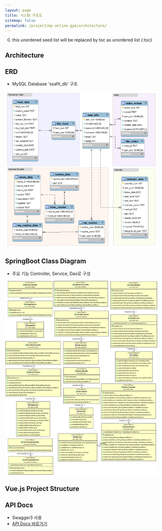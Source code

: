 ```yaml
---
layout: page
title: 시스템 구조도
sitemap: false
permalink: /project/my-online-gym/architecture/
---
```

0. this unordered seed list will be replaced by toc as unordered list
{:toc}

## Architecture

## ERD
- MySQL Database 'ssafit_db' 구조
<img src="/project/MyOnlineGym/erd.png" alt="My Online Gym ERD"/>

## SpringBoot Class Diagram
- 주요 기능 Controller, Service, Dao로 구성
<img src="/project/MyOnlineGym/class_diagram.png" alt="My Online Gym ERD"/>

## Vue.js Project Structure

## API Docs
- Swagger3 사용
- [API Docs 바로가기](http://172.174.120.196:9999/api/swagger-ui/index.html)